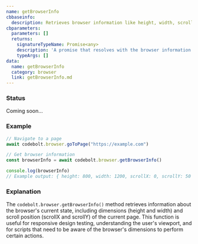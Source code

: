```yaml
---
name: getBrowserInfo
cbbaseinfo:
  description: Retrieves browser information like height, width, scroll position of the current page.
cbparameters:
  parameters: []
  returns:
    signatureTypeName: Promise<any>
    description: 'A promise that resolves with the browser information.'
    typeArgs: []
data:
  name: getBrowserInfo
  category: browser
  link: getBrowserInfo.md
---
```

<CBBaseInfo/> 
<CBParameters/>


### Status 
Coming soon...


### Example 

```js 
// Navigate to a page
await codebolt.browser.goToPage("https://example.com")

// Get browser information
const browserInfo = await codebolt.browser.getBrowserInfo()

console.log(browserInfo)
// Example output: { height: 800, width: 1200, scrollX: 0, scrollY: 50 }
```


### Explanation 

The `codebolt.browser.getBrowserInfo()` method retrieves information about the browser's current state, including dimensions (height and width) and scroll position (scrollX and scrollY) of the current page. This function is useful for responsive design testing, understanding the user's viewport, and for scripts that need to be aware of the browser's dimensions to perform certain actions. 